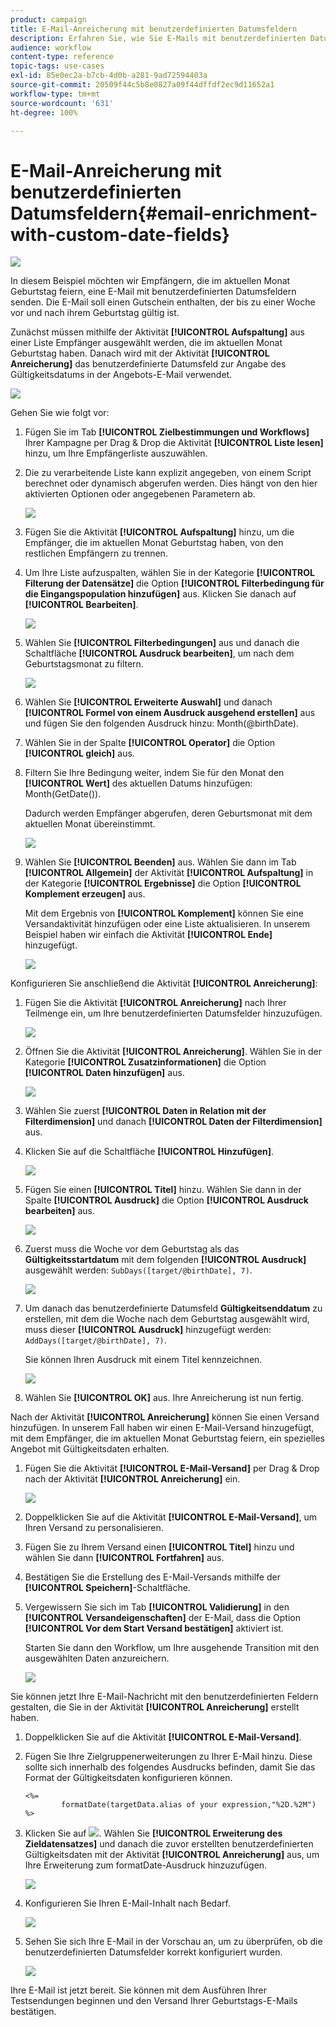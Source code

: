 ```yaml
---
product: campaign
title: E-Mail-Anreicherung mit benutzerdefinierten Datumsfeldern
description: Erfahren Sie, wie Sie E-Mails mit benutzerdefinierten Datumsfeldern anreichern.
audience: workflow
content-type: reference
topic-tags: use-cases
exl-id: 85e0ec2a-b7cb-4d0b-a281-9ad72594403a
source-git-commit: 20509f44c5b8e0827a09f44dffdf2ec9d11652a1
workflow-type: tm+mt
source-wordcount: '631'
ht-degree: 100%

---
```


# E-Mail-Anreicherung mit benutzerdefinierten Datumsfeldern{#email-enrichment-with-custom-date-fields}

![](../../assets/common.svg)

In diesem Beispiel möchten wir Empfängern, die im aktuellen Monat Geburtstag feiern, eine E-Mail mit benutzerdefinierten Datumsfeldern senden. Die E-Mail soll einen Gutschein enthalten, der bis zu einer Woche vor und nach ihrem Geburtstag gültig ist.

Zunächst müssen mithilfe der Aktivität **[!UICONTROL Aufspaltung]** aus einer Liste Empfänger ausgewählt werden, die im aktuellen Monat Geburtstag haben. Danach wird mit der Aktivität **[!UICONTROL Anreicherung]** das benutzerdefinierte Datumsfeld zur Angabe des Gültigkeitsdatums in der Angebots-E-Mail verwendet.

![](assets/uc_enrichment.png)

Gehen Sie wie folgt vor:

1. Fügen Sie im Tab **[!UICONTROL Zielbestimmungen und Workflows]** Ihrer Kampagne per Drag &amp; Drop die Aktivität **[!UICONTROL Liste lesen]** hinzu, um Ihre Empfängerliste auszuwählen.
1. Die zu verarbeitende Liste kann explizit angegeben, von einem Script berechnet oder dynamisch abgerufen werden. Dies hängt von den hier aktivierten Optionen oder angegebenen Parametern ab.

   ![](assets/uc_enrichment_1.png)

1. Fügen Sie die Aktivität **[!UICONTROL Aufspaltung]** hinzu, um die Empfänger, die im aktuellen Monat Geburtstag haben, von den restlichen Empfängern zu trennen.
1. Um Ihre Liste aufzuspalten, wählen Sie in der Kategorie **[!UICONTROL Filterung der Datensätze]** die Option **[!UICONTROL Filterbedingung für die Eingangspopulation hinzufügen]** aus. Klicken Sie danach auf **[!UICONTROL Bearbeiten]**.

   ![](assets/uc_enrichment_2.png)

1. Wählen Sie **[!UICONTROL Filterbedingungen]** aus und danach die Schaltfläche **[!UICONTROL Ausdruck bearbeiten]**, um nach dem Geburtstagsmonat zu filtern.

   ![](assets/uc_enrichment_3.png)

1. Wählen Sie **[!UICONTROL Erweiterte Auswahl]** und danach **[!UICONTROL Formel von einem Ausdruck ausgehend erstellen]** aus und fügen Sie den folgenden Ausdruck hinzu: Month(@birthDate).
1. Wählen Sie in der Spalte **[!UICONTROL Operator]** die Option **[!UICONTROL gleich]** aus.
1. Filtern Sie Ihre Bedingung weiter, indem Sie für den Monat den **[!UICONTROL Wert]** des aktuellen Datums hinzufügen: Month(GetDate()).

   Dadurch werden Empfänger abgerufen, deren Geburtsmonat mit dem aktuellen Monat übereinstimmt.

   ![](assets/uc_enrichment_4.png)

1. Wählen Sie **[!UICONTROL Beenden]** aus. Wählen Sie dann im Tab **[!UICONTROL Allgemein]** der Aktivität **[!UICONTROL Aufspaltung]** in der Kategorie **[!UICONTROL Ergebnisse]** die Option **[!UICONTROL Komplement erzeugen]** aus.

   Mit dem Ergebnis von **[!UICONTROL Komplement]** können Sie eine Versandaktivität hinzufügen oder eine Liste aktualisieren. In unserem Beispiel haben wir einfach die Aktivität **[!UICONTROL Ende]** hinzugefügt.

   ![](assets/uc_enrichment_6.png)

Konfigurieren Sie anschließend die Aktivität **[!UICONTROL Anreicherung]**:

1. Fügen Sie die Aktivität **[!UICONTROL Anreicherung]** nach Ihrer Teilmenge ein, um Ihre benutzerdefinierten Datumsfelder hinzuzufügen.

   ![](assets/uc_enrichment_7.png)

1. Öffnen Sie die Aktivität **[!UICONTROL Anreicherung]**. Wählen Sie in der Kategorie **[!UICONTROL Zusatzinformationen]** die Option **[!UICONTROL Daten hinzufügen]** aus.

   ![](assets/uc_enrichment_8.png)

1. Wählen Sie zuerst **[!UICONTROL Daten in Relation mit der Filterdimension]** und danach **[!UICONTROL Daten der Filterdimension]** aus.
1. Klicken Sie auf die Schaltfläche **[!UICONTROL Hinzufügen]**.

   ![](assets/uc_enrichment_9.png)

1. Fügen Sie einen **[!UICONTROL Titel]** hinzu. Wählen Sie dann in der Spalte **[!UICONTROL Ausdruck]** die Option **[!UICONTROL Ausdruck bearbeiten]** aus.

   ![](assets/uc_enrichment_10.png)

1. Zuerst muss die Woche vor dem Geburtstag als das **Gültigkeitsstartdatum** mit dem folgenden **[!UICONTROL Ausdruck]** ausgewählt werden: `SubDays([target/@birthDate], 7)`.

   ![](assets/uc_enrichment_11.png)

1. Um danach das benutzerdefinierte Datumsfeld **Gültigkeitsenddatum** zu erstellen, mit dem die Woche nach dem Geburtstag ausgewählt wird, muss dieser **[!UICONTROL Ausdruck]** hinzugefügt werden: `AddDays([target/@birthDate], 7)`.

   Sie können Ihren Ausdruck mit einem Titel kennzeichnen.

   ![](assets/uc_enrichment_12.png)

1. Wählen Sie **[!UICONTROL OK]** aus. Ihre Anreicherung ist nun fertig.

Nach der Aktivität **[!UICONTROL Anreicherung]** können Sie einen Versand hinzufügen. In unserem Fall haben wir einen E-Mail-Versand hinzugefügt, mit dem Empfänger, die im aktuellen Monat Geburtstag feiern, ein spezielles Angebot mit Gültigkeitsdaten erhalten.

1. Fügen Sie die Aktivität **[!UICONTROL E-Mail-Versand]** per Drag &amp; Drop nach der Aktivität **[!UICONTROL Anreicherung]** ein.

   ![](assets/uc_enrichment_15.png)

1. Doppelklicken Sie auf die Aktivität **[!UICONTROL E-Mail-Versand]**, um Ihren Versand zu personalisieren.
1. Fügen Sie zu Ihrem Versand einen **[!UICONTROL Titel]** hinzu und wählen Sie dann **[!UICONTROL Fortfahren]** aus.
1. Bestätigen Sie die Erstellung des E-Mail-Versands mithilfe der **[!UICONTROL Speichern]**-Schaltfläche.
1. Vergewissern Sie sich im Tab **[!UICONTROL Validierung]** in den **[!UICONTROL Versandeigenschaften]** der E-Mail, dass die Option **[!UICONTROL Vor dem Start Versand bestätigen]** aktiviert ist.

   Starten Sie dann den Workflow, um Ihre ausgehende Transition mit den ausgewählten Daten anzureichern.

   ![](assets/uc_enrichment_18.png)

Sie können jetzt Ihre E-Mail-Nachricht mit den benutzerdefinierten Feldern gestalten, die Sie in der Aktivität **[!UICONTROL Anreicherung]** erstellt haben.

1. Doppelklicken Sie auf die Aktivität **[!UICONTROL E-Mail-Versand]**.
1. Fügen Sie Ihre Zielgruppenerweiterungen zu Ihrer E-Mail hinzu. Diese sollte sich innerhalb des folgendes Ausdrucks befinden, damit Sie das Format der Gültigkeitsdaten konfigurieren können.

   ```
   <%=
           formatDate(targetData.alias of your expression,"%2D.%2M")  %>
   ```

1. Klicken Sie auf ![](assets/uc_enrichment_16.png). Wählen Sie **[!UICONTROL Erweiterung des Zieldatensatzes]** und danach die zuvor erstellten benutzerdefinierten Gültigkeitsdaten mit der Aktivität **[!UICONTROL Anreicherung]** aus, um Ihre Erweiterung zum formatDate-Ausdruck hinzuzufügen.

   ![](assets/uc_enrichment_19.png)

1. Konfigurieren Sie Ihren E-Mail-Inhalt nach Bedarf.

   ![](assets/uc_enrichment_17.png)

1. Sehen Sie sich Ihre E-Mail in der Vorschau an, um zu überprüfen, ob die benutzerdefinierten Datumsfelder korrekt konfiguriert wurden.

   ![](assets/uc_enrichment_20.png)

Ihre E-Mail ist jetzt bereit. Sie können mit dem Ausführen Ihrer Testsendungen beginnen und den Versand Ihrer Geburtstags-E-Mails bestätigen.
